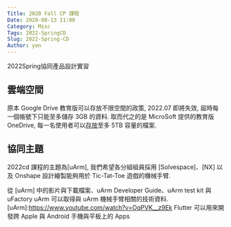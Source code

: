 ```yaml
---
Title: 2020 Fall CP 課程
Date: 2020-08-13 11:00
Category: Misc
Tags: 2022-SpringCD
Slug: 2022-Spring-CD
Author: yen
---
```


2022Spring協同產品設計實習

<!-- PELICAN_END_SUMMARY -->

雲端空間
----

原本 Google Drive 教育版可以存放不限空間的政策, 2022.07 即將失效, 屆時每一個帳號下只能至多儲存 3GB 的資料. 取而代之的是 MicroSoft 提供的教育版 OneDrive, 每一名使用者可以[存放]至多 5TB 容量的檔案.

[存放]:https://nfucc.nfu.edu.tw//?p=19287

協同主題
----
2022cd 課程的主題為[uArm], 我們希望各分組組員採用 [Solvespace]、[NX] 以及 Onshape 設計繪製能夠用於 Tic-Tat-Toe 遊戲的機械手臂.

從 [uArm] 中的影片與下載檔案、uArm Developer Guide、uArm test kit 與 uFactory uArm 可以取得與 uArm 機械手臂相關的技術資料.
[uArm]:https://www.youtube.com/watch?v=OqPVK__z9Ek
Flutter 可以用來開發跨 Apple 與 Android 手機與平板上的 Apps

